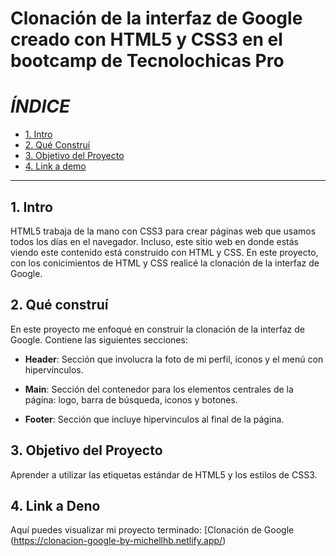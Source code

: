 # Clonación de la interfaz de Google creado con HTML5 y CSS3 en el bootcamp de Tecnolochicas Pro


# *ÍNDICE*

* [1. Intro](#)
* [2. Qué Construí](#)
* [3. Objetivo del Proyecto](#)
* [4. Link a demo](#)

****

## 1. Intro

HTML5 trabaja de la mano con CSS3 para crear páginas web que usamos todos los días en el navegador. Incluso, este sitio web en donde estás viendo este contenido está construido con HTML y CSS. En este proyecto, con los conicimientos de HTML y CSS realicé la clonación de la interfaz de Google.


## 2. Qué construí 

 En este proyecto me enfoqué en construir la clonación de la interfaz de Google. Contiene las siguientes secciones:

* **Header**: Sección que involucra la foto de mi perfil, iconos y el menú con hipervínculos.

* **Main**: Sección del contenedor para los elementos centrales de la página: logo, barra de búsqueda, iconos y botones.

* **Footer**: Sección que incluye hipervinculos al final de la página.

## 3. Objetivo del Proyecto
Aprender a utilizar las etiquetas estándar de HTML5 y los estilos de CSS3.

 ## 4. Link a Deno
Aquí puedes visualizar mi proyecto terminado: [Clonación de Google (https://clonacion-google-by-michellhb.netlify.app/)
